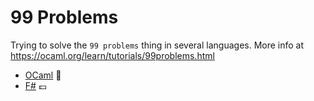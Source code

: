 # 99 Problems

Trying to solve the `99 problems` thing in several languages. More info at
https://ocaml.org/learn/tutorials/99problems.html

* [OCaml](https://github.com/rcsole/99/tree/master/ocaml) :camel:
* [F#](https://github.com/rcsole/99/tree/master/fsharp) :pound:
